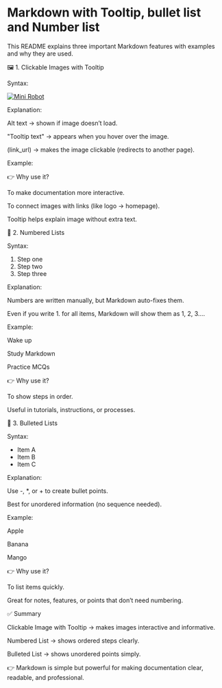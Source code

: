 # Markdown with Tooltip, bullet list and Number list

This README explains three important Markdown features with examples and why they are used.

🖼️ 1. Clickable Images with Tooltip

Syntax:

[![Mini Robot](https://via.placeholder.com/150 "This is a cute mini robot")](https://example.com)


Explanation:

Alt text → shown if image doesn’t load.

"Tooltip text" → appears when you hover over the image.

(link_url) → makes the image clickable (redirects to another page).

Example:


👉 Why use it?

To make documentation more interactive.

To connect images with links (like logo → homepage).

Tooltip helps explain image without extra text.

🔢 2. Numbered Lists

Syntax:

1. Step one  
2. Step two  
3. Step three  


Explanation:

Numbers are written manually, but Markdown auto-fixes them.

Even if you write 1. for all items, Markdown will show them as 1, 2, 3….

Example:

Wake up

Study Markdown

Practice MCQs

👉 Why use it?

To show steps in order.

Useful in tutorials, instructions, or processes.

🔘 3. Bulleted Lists

Syntax:

- Item A  
- Item B  
- Item C  


Explanation:

Use -, *, or + to create bullet points.

Best for unordered information (no sequence needed).

Example:

Apple

Banana

Mango

👉 Why use it?

To list items quickly.

Great for notes, features, or points that don’t need numbering.

✅ Summary

Clickable Image with Tooltip → makes images interactive and informative.

Numbered List → shows ordered steps clearly.

Bulleted List → shows unordered points simply.

👉 Markdown is simple but powerful for making documentation clear, readable, and professional.


